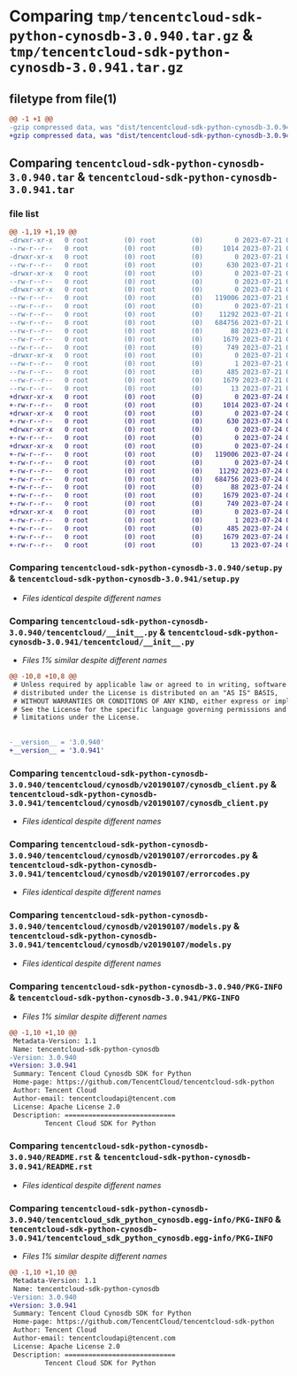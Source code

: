 # Comparing `tmp/tencentcloud-sdk-python-cynosdb-3.0.940.tar.gz` & `tmp/tencentcloud-sdk-python-cynosdb-3.0.941.tar.gz`

## filetype from file(1)

```diff
@@ -1 +1 @@
-gzip compressed data, was "dist/tencentcloud-sdk-python-cynosdb-3.0.940.tar", last modified: Fri Jul 21 00:27:06 2023, max compression
+gzip compressed data, was "dist/tencentcloud-sdk-python-cynosdb-3.0.941.tar", last modified: Mon Jul 24 00:35:04 2023, max compression
```

## Comparing `tencentcloud-sdk-python-cynosdb-3.0.940.tar` & `tencentcloud-sdk-python-cynosdb-3.0.941.tar`

### file list

```diff
@@ -1,19 +1,19 @@
-drwxr-xr-x   0 root         (0) root         (0)        0 2023-07-21 00:27:06.000000 tencentcloud-sdk-python-cynosdb-3.0.940/
--rw-r--r--   0 root         (0) root         (0)     1014 2023-07-21 00:27:06.000000 tencentcloud-sdk-python-cynosdb-3.0.940/setup.py
-drwxr-xr-x   0 root         (0) root         (0)        0 2023-07-21 00:27:06.000000 tencentcloud-sdk-python-cynosdb-3.0.940/tencentcloud/
--rw-r--r--   0 root         (0) root         (0)      630 2023-07-21 00:27:06.000000 tencentcloud-sdk-python-cynosdb-3.0.940/tencentcloud/__init__.py
-drwxr-xr-x   0 root         (0) root         (0)        0 2023-07-21 00:27:06.000000 tencentcloud-sdk-python-cynosdb-3.0.940/tencentcloud/cynosdb/
--rw-r--r--   0 root         (0) root         (0)        0 2023-07-21 00:27:06.000000 tencentcloud-sdk-python-cynosdb-3.0.940/tencentcloud/cynosdb/__init__.py
-drwxr-xr-x   0 root         (0) root         (0)        0 2023-07-21 00:27:06.000000 tencentcloud-sdk-python-cynosdb-3.0.940/tencentcloud/cynosdb/v20190107/
--rw-r--r--   0 root         (0) root         (0)   119006 2023-07-21 00:27:06.000000 tencentcloud-sdk-python-cynosdb-3.0.940/tencentcloud/cynosdb/v20190107/cynosdb_client.py
--rw-r--r--   0 root         (0) root         (0)        0 2023-07-21 00:27:06.000000 tencentcloud-sdk-python-cynosdb-3.0.940/tencentcloud/cynosdb/v20190107/__init__.py
--rw-r--r--   0 root         (0) root         (0)    11292 2023-07-21 00:27:06.000000 tencentcloud-sdk-python-cynosdb-3.0.940/tencentcloud/cynosdb/v20190107/errorcodes.py
--rw-r--r--   0 root         (0) root         (0)   684756 2023-07-21 00:27:06.000000 tencentcloud-sdk-python-cynosdb-3.0.940/tencentcloud/cynosdb/v20190107/models.py
--rw-r--r--   0 root         (0) root         (0)       88 2023-07-21 00:27:06.000000 tencentcloud-sdk-python-cynosdb-3.0.940/setup.cfg
--rw-r--r--   0 root         (0) root         (0)     1679 2023-07-21 00:27:06.000000 tencentcloud-sdk-python-cynosdb-3.0.940/PKG-INFO
--rw-r--r--   0 root         (0) root         (0)      749 2023-07-21 00:27:06.000000 tencentcloud-sdk-python-cynosdb-3.0.940/README.rst
-drwxr-xr-x   0 root         (0) root         (0)        0 2023-07-21 00:27:06.000000 tencentcloud-sdk-python-cynosdb-3.0.940/tencentcloud_sdk_python_cynosdb.egg-info/
--rw-r--r--   0 root         (0) root         (0)        1 2023-07-21 00:27:06.000000 tencentcloud-sdk-python-cynosdb-3.0.940/tencentcloud_sdk_python_cynosdb.egg-info/dependency_links.txt
--rw-r--r--   0 root         (0) root         (0)      485 2023-07-21 00:27:06.000000 tencentcloud-sdk-python-cynosdb-3.0.940/tencentcloud_sdk_python_cynosdb.egg-info/SOURCES.txt
--rw-r--r--   0 root         (0) root         (0)     1679 2023-07-21 00:27:06.000000 tencentcloud-sdk-python-cynosdb-3.0.940/tencentcloud_sdk_python_cynosdb.egg-info/PKG-INFO
--rw-r--r--   0 root         (0) root         (0)       13 2023-07-21 00:27:06.000000 tencentcloud-sdk-python-cynosdb-3.0.940/tencentcloud_sdk_python_cynosdb.egg-info/top_level.txt
+drwxr-xr-x   0 root         (0) root         (0)        0 2023-07-24 00:35:04.000000 tencentcloud-sdk-python-cynosdb-3.0.941/
+-rw-r--r--   0 root         (0) root         (0)     1014 2023-07-24 00:35:04.000000 tencentcloud-sdk-python-cynosdb-3.0.941/setup.py
+drwxr-xr-x   0 root         (0) root         (0)        0 2023-07-24 00:35:04.000000 tencentcloud-sdk-python-cynosdb-3.0.941/tencentcloud/
+-rw-r--r--   0 root         (0) root         (0)      630 2023-07-24 00:35:04.000000 tencentcloud-sdk-python-cynosdb-3.0.941/tencentcloud/__init__.py
+drwxr-xr-x   0 root         (0) root         (0)        0 2023-07-24 00:35:04.000000 tencentcloud-sdk-python-cynosdb-3.0.941/tencentcloud/cynosdb/
+-rw-r--r--   0 root         (0) root         (0)        0 2023-07-24 00:35:04.000000 tencentcloud-sdk-python-cynosdb-3.0.941/tencentcloud/cynosdb/__init__.py
+drwxr-xr-x   0 root         (0) root         (0)        0 2023-07-24 00:35:04.000000 tencentcloud-sdk-python-cynosdb-3.0.941/tencentcloud/cynosdb/v20190107/
+-rw-r--r--   0 root         (0) root         (0)   119006 2023-07-24 00:35:04.000000 tencentcloud-sdk-python-cynosdb-3.0.941/tencentcloud/cynosdb/v20190107/cynosdb_client.py
+-rw-r--r--   0 root         (0) root         (0)        0 2023-07-24 00:35:04.000000 tencentcloud-sdk-python-cynosdb-3.0.941/tencentcloud/cynosdb/v20190107/__init__.py
+-rw-r--r--   0 root         (0) root         (0)    11292 2023-07-24 00:35:04.000000 tencentcloud-sdk-python-cynosdb-3.0.941/tencentcloud/cynosdb/v20190107/errorcodes.py
+-rw-r--r--   0 root         (0) root         (0)   684756 2023-07-24 00:35:04.000000 tencentcloud-sdk-python-cynosdb-3.0.941/tencentcloud/cynosdb/v20190107/models.py
+-rw-r--r--   0 root         (0) root         (0)       88 2023-07-24 00:35:04.000000 tencentcloud-sdk-python-cynosdb-3.0.941/setup.cfg
+-rw-r--r--   0 root         (0) root         (0)     1679 2023-07-24 00:35:04.000000 tencentcloud-sdk-python-cynosdb-3.0.941/PKG-INFO
+-rw-r--r--   0 root         (0) root         (0)      749 2023-07-24 00:35:04.000000 tencentcloud-sdk-python-cynosdb-3.0.941/README.rst
+drwxr-xr-x   0 root         (0) root         (0)        0 2023-07-24 00:35:04.000000 tencentcloud-sdk-python-cynosdb-3.0.941/tencentcloud_sdk_python_cynosdb.egg-info/
+-rw-r--r--   0 root         (0) root         (0)        1 2023-07-24 00:35:04.000000 tencentcloud-sdk-python-cynosdb-3.0.941/tencentcloud_sdk_python_cynosdb.egg-info/dependency_links.txt
+-rw-r--r--   0 root         (0) root         (0)      485 2023-07-24 00:35:04.000000 tencentcloud-sdk-python-cynosdb-3.0.941/tencentcloud_sdk_python_cynosdb.egg-info/SOURCES.txt
+-rw-r--r--   0 root         (0) root         (0)     1679 2023-07-24 00:35:04.000000 tencentcloud-sdk-python-cynosdb-3.0.941/tencentcloud_sdk_python_cynosdb.egg-info/PKG-INFO
+-rw-r--r--   0 root         (0) root         (0)       13 2023-07-24 00:35:04.000000 tencentcloud-sdk-python-cynosdb-3.0.941/tencentcloud_sdk_python_cynosdb.egg-info/top_level.txt
```

### Comparing `tencentcloud-sdk-python-cynosdb-3.0.940/setup.py` & `tencentcloud-sdk-python-cynosdb-3.0.941/setup.py`

 * *Files identical despite different names*

### Comparing `tencentcloud-sdk-python-cynosdb-3.0.940/tencentcloud/__init__.py` & `tencentcloud-sdk-python-cynosdb-3.0.941/tencentcloud/__init__.py`

 * *Files 1% similar despite different names*

```diff
@@ -10,8 +10,8 @@
 # Unless required by applicable law or agreed to in writing, software
 # distributed under the License is distributed on an "AS IS" BASIS,
 # WITHOUT WARRANTIES OR CONDITIONS OF ANY KIND, either express or implied.
 # See the License for the specific language governing permissions and
 # limitations under the License.
 
 
-__version__ = '3.0.940'
+__version__ = '3.0.941'
```

### Comparing `tencentcloud-sdk-python-cynosdb-3.0.940/tencentcloud/cynosdb/v20190107/cynosdb_client.py` & `tencentcloud-sdk-python-cynosdb-3.0.941/tencentcloud/cynosdb/v20190107/cynosdb_client.py`

 * *Files identical despite different names*

### Comparing `tencentcloud-sdk-python-cynosdb-3.0.940/tencentcloud/cynosdb/v20190107/errorcodes.py` & `tencentcloud-sdk-python-cynosdb-3.0.941/tencentcloud/cynosdb/v20190107/errorcodes.py`

 * *Files identical despite different names*

### Comparing `tencentcloud-sdk-python-cynosdb-3.0.940/tencentcloud/cynosdb/v20190107/models.py` & `tencentcloud-sdk-python-cynosdb-3.0.941/tencentcloud/cynosdb/v20190107/models.py`

 * *Files identical despite different names*

### Comparing `tencentcloud-sdk-python-cynosdb-3.0.940/PKG-INFO` & `tencentcloud-sdk-python-cynosdb-3.0.941/PKG-INFO`

 * *Files 1% similar despite different names*

```diff
@@ -1,10 +1,10 @@
 Metadata-Version: 1.1
 Name: tencentcloud-sdk-python-cynosdb
-Version: 3.0.940
+Version: 3.0.941
 Summary: Tencent Cloud Cynosdb SDK for Python
 Home-page: https://github.com/TencentCloud/tencentcloud-sdk-python
 Author: Tencent Cloud
 Author-email: tencentcloudapi@tencent.com
 License: Apache License 2.0
 Description: ============================
         Tencent Cloud SDK for Python
```

### Comparing `tencentcloud-sdk-python-cynosdb-3.0.940/README.rst` & `tencentcloud-sdk-python-cynosdb-3.0.941/README.rst`

 * *Files identical despite different names*

### Comparing `tencentcloud-sdk-python-cynosdb-3.0.940/tencentcloud_sdk_python_cynosdb.egg-info/PKG-INFO` & `tencentcloud-sdk-python-cynosdb-3.0.941/tencentcloud_sdk_python_cynosdb.egg-info/PKG-INFO`

 * *Files 1% similar despite different names*

```diff
@@ -1,10 +1,10 @@
 Metadata-Version: 1.1
 Name: tencentcloud-sdk-python-cynosdb
-Version: 3.0.940
+Version: 3.0.941
 Summary: Tencent Cloud Cynosdb SDK for Python
 Home-page: https://github.com/TencentCloud/tencentcloud-sdk-python
 Author: Tencent Cloud
 Author-email: tencentcloudapi@tencent.com
 License: Apache License 2.0
 Description: ============================
         Tencent Cloud SDK for Python
```

